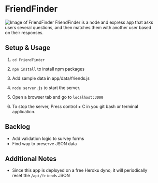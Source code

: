 # FriendFinder
![Image of FriendFinder](https://www.alanchen.com/wp-content/uploads/2019/01/friendfinderthumb.png)
FriendFinder is a node and express app that asks users several questions, and then matches them with another user based on their responses.

## Setup & Usage
1. `cd FriendFinder`

2. `npm install` to install npm packages

3. Add sample data in app/data/friends.js

4. `node server.js` to start the server.

5. Open a browser tab and go to `localhost:3000`

6. To stop the server, Press control + C in you git bash or terminal application.

## Backlog
- Add validation logic to survey forms
- Find way to preserve JSON data

## Additional Notes
- Since this app is deployed on a free Heroku dyno, it will periodically reset the `/api/friends` JSON
